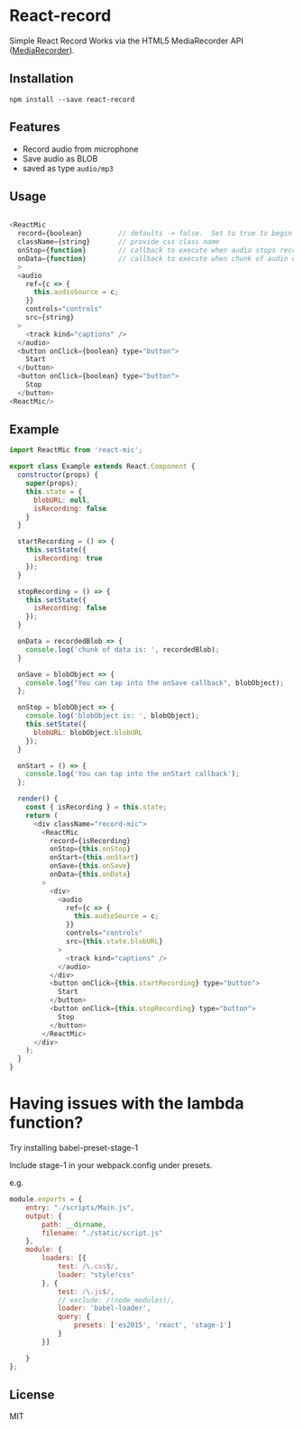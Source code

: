 # React-record
Simple React Record
Works via the HTML5 MediaRecorder API ([MediaRecorder](https://caniuse.com/#search=MediaRecorder)).

## Installation

`npm install --save react-record`

## Features

- Record audio from microphone
- Save audio as BLOB
- saved as type `audio/mp3`

## Usage

```js

<ReactMic
  record={boolean}         // defaults -> false.  Set to true to begin recording
  className={string}       // provide css class name
  onStop={function}        // callback to execute when audio stops recording
  onData={function}        // callback to execute when chunk of audio data is available
  >       
  <audio
    ref={c => {
      this.audioSource = c;
    }}
    controls="controls"
    src={string}
  >
    <track kind="captions" />
  </audio>
  <button onClick={boolean} type="button">
    Start
  </button>
  <button onClick={boolean} type="button">
    Stop
  </button>
<ReactMic/>

```

## Example

```js
import ReactMic from 'react-mic';

export class Example extends React.Component {
  constructor(props) {
    super(props);
    this.state = {
      blobURL: null,
      isRecording: false
    }
  }

  startRecording = () => {
    this.setState({
      isRecording: true
    });
  }

  stopRecording = () => {
    this.setState({
      isRecording: false
    });
  }

  onData = recordedBlob => {
    console.log('chunk of data is: ', recordedBlob);
  }

  onSave = blobObject => {
    console.log("You can tap into the onSave callback", blobObject);
  };

  onStop = blobObject => {
    console.log('blobObject is: ', blobObject);
    this.setState({
      blobURL: blobObject.blobURL
    });
  }

  onStart = () => {
    console.log('You can tap into the onStart callback');
  };

  render() {
    const { isRecording } = this.state;
    return (
      <div className="record-mic">
        <ReactMic
          record={isRecording}
          onStop={this.onStop}
          onStart={this.onStart}
          onSave={this.onSave}
          onData={this.onData}
        >
          <div>
            <audio
              ref={c => {
                this.audioSource = c;
              }}
              controls="controls"
              src={this.state.blobURL}
            >
              <track kind="captions" />
            </audio>
          </div>
          <button onClick={this.startRecording} type="button">
            Start
          </button>
          <button onClick={this.stopRecording} type="button">
            Stop
          </button>
        </ReactMic>
      </div>
    );
  }
}
```
# Having issues with the lambda function?
Try installing babel-preset-stage-1

Include stage-1 in your webpack.config under presets.

e.g.

```js
module.exports = {
    entry: "./scripts/Main.js",
    output: {
        path: __dirname,
        filename: "./static/script.js"
    },
    module: {
        loaders: [{
            test: /\.css$/,
            loader: "style!css"
        }, {
            test: /\.js$/,
            // exclude: /(node_modules)/,
            loader: 'babel-loader',
            query: {
                presets: ['es2015', 'react', 'stage-1']
            }
        }]

    }
};
```

## License

MIT
